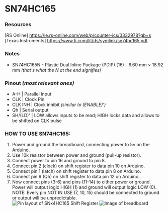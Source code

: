 # SN74HC165

### Resources
[RS Online]          https://ie.rs-online.com/web/p/counter-ics/3332978?gb=s <br/>
[Texas Instruments]  https://www.ti.com/lit/ds/symlink/sn74hc165.pdf

### Notes
- SN74HC165N - Plastic Dual Inline Package (PDIP) (16) - 6.60 mm × 18.92 mm _(that's what the N at the end signifies)_

### Pinout _(most relevant ones)_
- A-H | Parallel Input
- CLK | Clock Pin
- CLK INH | Clock inhibit _(similar to (ENABLE)')_
- Qh | Serial output
- SH/(LD)' | LOW allows inputs to be read; HIGH locks data and allows to be shifted on CLK pulse

### HOW TO USE SN74HC165:
1. Power and ground the breadboard, connecting power to 5v on the Arduino.
2. Use 10k resistor between power and ground (pull-up resistor).
3. Connect power to pin 16 and ground to pin 8.
4. Connect pin 2 (clock) on shift register to data pin 10 on Arduino.
5. Connect pin 1 (latch) on shift register to data pin 8 on Arduino.
6. Connect pin 9 (Qh) on shift register to data pin 12 on Arduino.
7. Now connect pins (3-6) and pins (11-14) to either power or ground. Power will output logic HIGH (1) and ground will output logic LOW (0).
NOTE: Every pin NOT IN USE (7, 10, 15) should be connected to ground or output will be unpredictable. <br/>
![Pin layout of SNx4HC165 Shift Register](https://github.com/jb-labs-456/RoboChess-ElecSoc/blob/main/Files/Media/Screenshot%202024-11-13%20201237.png)
![Image of breadboard](https://github.com/jb-labs-456/RoboChess-ElecSoc/blob/main/Files/Media/20241023_185454.jpg)
